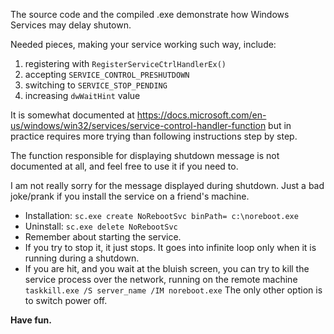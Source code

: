 The source code and the compiled .exe demonstrate how Windows Services may delay shutown. 

Needed pieces, making your service working such way, include:
1. registering with `RegisterServiceCtrlHandlerEx()`
1. accepting `SERVICE_CONTROL_PRESHUTDOWN`
1. switching to `SERVICE_STOP_PENDING`
1. increasing `dwWaitHint` value

It is somewhat documented at https://docs.microsoft.com/en-us/windows/win32/services/service-control-handler-function but in practice requires more trying than following instructions step by step.

The function responsible for displaying shutdown message is not documented at all, and feel free to use it if you need to.

I am not really sorry for the message displayed during shutdown. Just a bad joke/prank if you install the service on a friend's machine.

- Installation: `sc.exe create NoRebootSvc binPath= c:\noreboot.exe`
- Uninstall: `sc.exe delete NoRebootSvc`
- Remember about starting the service.
- If you try to stop it, it just stops. It goes into infinite loop only when it is running during a shutdown.
- If you are hit, and you wait at the bluish screen, you can try to kill the service process over the network, running on the remote machine `taskkill.exe /S server_name /IM noreboot.exe` The only other option is to switch power off.

**Have fun.**
